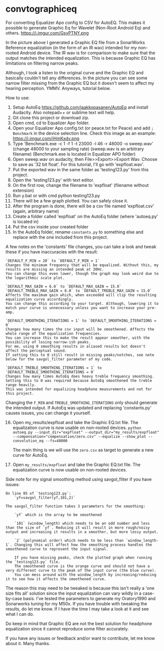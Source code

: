 # convtographiceq
For converting Equalizer Apo config to CSV for AutoEQ. This makes it possible to generate Graphic Eq for Wavelet (Non-Root Android Eq) and others.
https://i.imgur.com/GsyPTNY.png

In the picture above I generated a Graphic EQ file from a SonarWorks Reference equalization (in the form of an IR wav) intended for my non-rooted Android device. The IR wav is for comparison to make sure that the output matches the intended equalization. This is because Graphic EQ has limitations on filtering narrow peaks.

Although, I took a listen to the original curve and the Graphic EQ and basically couldn't tell any differences. In the picture you can see some narrow filter missing from the Graphic EQ but it doesn't seem to affect my hearing perception. YMMV. Anyways, tutorial below.

How to use:
1. Setup AutoEq https://github.com/jaakkopasanen/AutoEq and install Audacity. Also notepad++ or sublime text will help.
2. Git clone this project or download zip.
3. Open cmd, cd to Equalizer Apo folder.
4. Open your Equalizer Apo config.txt (or peace.txt for Peace) and add `; Benchmark` in the device selection line. Check this image as an example: https://i.imgur.com/jHmKxdv.png
5. Type 'Benchmark.exe -c 1 -f 1 -t 23000 -l 46 -r 48000 -o sweep.wav' (change 48000 to your sampling rate) (sweep.wav is an arbitrary filename) (Benchmark.exe is located in Equalizer APO folder)
6. Open sweep.wav on audacity, then File>>Export>>Export Wav. Choose to save as '32 bit float'. For this tutorial, I'll go with 'expfloat.wav'.
7. Put the exported wav in the same folder as 'testing123.py' from this project.
8. Open the 'testing123.py' with text editor.
9. On the first row, change the filename to 'expfloat' (filename without extension)
10. Run y.bat or with cmd python testing123.py
11. There will be a few graph plotted. You can safely close it.
12. After the program is done, there will be a csv file named 'expfloat.csv' (again, arbitrary name)
13. Create a folder called 'expfloat' on the AutoEq folder (where 'autoeq.py' is located in)
14. Put the csv inside your created folder
15. In the AutoEq folder, rename `constants.py` to something else and replace with the one included from this project.



A few notes on the 'constants' file changes, you can take a look and tweak these if you have inaccuracies with the result:

	`DEFAULT_F_MIN = 20` to `DEFAULT_F_MIN = 1`
	Changes the minimum frequency that will be equalized. Without this, my results are missing an intended peak at 30Hz. 
	You can change this even lower, though the graph may look weird due to the logarithmic scale plot.
	
	`DEFAULT_MAX_GAIN = 6.0` to `DEFAULT_MAX_GAIN = 15.0`
	`DEFAULT_TREBLE_MAX_GAIN = 6.0` to `DEFAULT_TREBLE_MAX_GAIN = 15.0`
	Affects the maximum gain which, when exceeded will clip the resulting equalization curve accordingly. 
	You can change this according to your target. Although, lowering it to match your curve is unnecessary unless you want to increase your pre-amp.
	
	`DEFAULT_SMOOTHING_ITERATIONS = 1` to `DEFAULT_SMOOTHING_ITERATIONS = 0`
	Changes how many times the csv input will be smoothened. Affects the whole range of the equalization frequencies.
	You can increase this to make the result appear smoother, with the possibility of losing narrow-ish peaks. 
	For me, using 0 smoothing results in aliased results but doesn't affect the perceptual sound. 
	If setting this to 0 still result in missing peaks/notches, see note below for the savgol_filter parameter of my code.
	
	`DEFAULT_TREBLE_SMOOTHING_ITERATIONS = 1` to `DEFAULT_TREBLE_SMOOTHING_ITERATIONS = 0`
	Changes how many times AutoEq does heavy treble frequency smoothing.
	Setting this to 0 was required because AutoEq smoothened the treble range heavily. 
	This was intended for equalizing headphone measurements and not for this project.
	
Changing the `F_MIN` and `TREBLE_SMOOTHING_ITERATIONS` only should generate the intended output. If AutoEq was updated and replacing 'constants.py' causes issues, you can change it yourself.

    
16. Open my_results/expfloat and take the Graphic EQ.txt file. The equalization curve is now usable on non-rooted devices.
`python autoeq.py --input_dir="expfloat" --output_dir="my_results/expfloat" --compensation="compensation/zero.csv" --equalize --show_plot --convolution_eq --fs=48000`

	The main thing is we will use the `zero.csv` as target to generate a new curve for AutoEq.
17. Open `my_results/expfloat` and take the Graphic EQ.txt file. The equalization curve is now usable on non-rooted devices.


Side note for my signal smoothing method using savgol_filter if you have issues:

	On line 95 of `testing123.py`:
		`yf=savgol_filter(yf,101,2)`
		
	The savgol_filter function takes 3 parameters for the smoothing:
	
		`yf` which is the array to be smoothened
		
		`101` (window_length) which needs to be an odd number and less than the size of `yf`. Reducing it will result in more rough/noisy output and increasing it results in a smoother, but more lossy output.
		
		`2` (polynomial order) which needs to be less than `window_length-1`. Changing this will affect how the smoothing process handles the smoothened curve to represent the input signal.
		
		If you have missing peaks, check the plotted graph when running the `testing123.py` file. 
		The smoothened curve is the orange curve and should not have a very different curve to the peak of the input curve (the blue curve). 
		You can mess around with the window_length by increasing/reducing it to see how it affects the smoothened curve.

The reason this may need to be tweaked is because this isn't really a 'one size fits all' solution since the input equalization can vary wildly in a case-by-case basis. 
I've tested the parameters to generate my Oratory1990 and Sonarworks tuning for my M50x. 
If you have trouble with tweaking the results, do let me know. If I have the time I may take a look at it and see what I can do. 

Do keep in mind that Graphic EQ are not the best solution for headphone equalization since it cannot reproduce some filter accurately.

If you have any issues or feedback and/or want to contribute, let me know about it. Many thanks.
